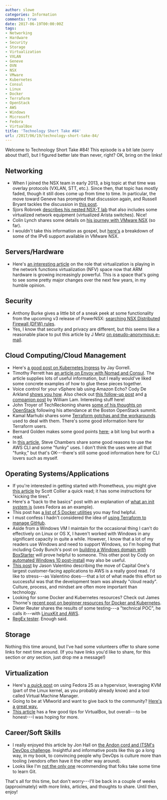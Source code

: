 ```yaml
---
author: slowe
categories: Information
comments: true
date: 2017-06-19T00:00:00Z
tags:
- Networking
- Hardware
- Security
- Storage
- Virtualization
- VXLAN
- Geneve
- OVN
- NSX
- VMware
- Kubernetes
- Consul
- Linux
- Docker
- Terraform
- OpenStack
- AWS
- Windows
- Microsoft
- Fedora
- VirtualBox
title: 'Technology Short Take #84'
url: /2017/06/19/technology-short-take-84/
---
```


Welcome to Technology Short Take #84! This episode is a bit late (sorry about that!), but I figured better late than never, right? OK, bring on the links!<!--more-->

## Networking

* When I joined the NSX team in early 2013, a big topic at that time was overlay protocols (VXLAN, STT, etc.). Since then, that topic has mostly faded, though it still does come up from time to time. In particular, the move toward Geneve has prompted that discussion again, and Russell Bryant tackles the discussion in [this post][link-3].
* Sjors Robroek [describes his nested NSX-T lab][link-8] that also includes some virtualized network equipment (virtualized Arista switches). Nice!
* Colin Lynch shares some details on [his journey with VMware NSX][link-16] (so far).
* I wouldn't take this information as gospel, but [here's][link-29] a breakdown of some of the IPv6 support available in VMware NSX.

## Servers/Hardware

* Here's [an interesting article][link-14] on the role that virtualization is playing in the network functions virtualization (NFV) space now that ARM hardware is growing increasingly powerful. This is a space that's going to see some pretty major changes over the next few years, in my humble opinion.

## Security

* Anthony Burke gives a little bit of a sneak peek at some functionality from the upcoming v3 release of PowerNSX: [searching NSX Distributed Firewall (DFW) rules][link-21].
* Yes, I know that security and privacy are different, but this seems like a reasonable place to put this article by J Metz [on pseudo-anonymous e-mail][link-27].

## Cloud Computing/Cloud Management

* Here's [a good post on Kubernetes Ingress][link-4] by Jay Gorrell.
* Timothy Perrett has [an article on Envoy with Nomad and Consul][link-12]. The article supplies lots of useful information, but I really would've liked some concrete examples of how to glue these pieces together.
* Voice control for your vSphere lab using Amazon Echo? Cody De Arkland [shows you how][link-13]. Also check out [this follow-up post][link-17] and [a companion post][link-18] by William Lam. Interesting stuff here!
* John Troyer of TechReckoning shares [some of his thoughts on OpenStack][link-15] following his attendance at the Boston OpenStack summit.
* Kamal Marhubi shares some [Terraform gotchas and the workarounds][link-24] used to deal with them. There's some good information here for Terraform users.
* Bernard Golden makes some good points [here][link-26]; a bit long but worth a read.
* In [this article][link-30], Steve Chambers share some good reasons to use the AWS CLI and some "funky" uses. I don't think the uses were all that "funky," but that's OK---there's still some good information here for CLI lovers such as myself.

## Operating Systems/Applications

* If you're interested in getting started with Prometheus, you might give [this article][link-2] by Scott Collier a quick read; it has some instructions for "kicking the tires".
* Here's a "back to the basics" post with an explanation of [what an init system is][link-5] (uses Fedora as an example).
* This post has [a list of 5 Docker utilities][link-7] you may find helpful.
* I must confess I hadn't considered the idea of [using Terraform to manage GitHub][link-9].
* Aside from a Windows VM I maintain for the occasional thing I can't do effectively on Linux or OS X, I haven't worked with Windows in any significant capacity in quite a while. However, I know that a lot of my readers use Windows and need to support Windows, so I'm hoping that including Cody Bunch's post on [building a Windows domain with BoxStarter][link-10] will prove helpful to someone. This other post by Cody on [automated Windows 10 post-install][link-11] may also be useful.
* [This post][link-20] by Jason Valentino describing the move of Capital One's largest customer-facing applications to AWS is a really good read. I'd like to stress---as Valentino does---that a lot of what made this effort so successful was that the development team was already "cloud ready". Culture, process, and mindset are often more important than technology.
* Looking for some Docker and Kubernetes resources? Check out James Thorne's [recent post on beginner resources for Docker and Kubernetes][link-22].
* Dieter Reuter shares the results of some testing---a "technical POC", he calls it---with [LinuxKit and AWS][link-25].
* [RegEx tester][link-31]. Enough said.

## Storage

Nothing this time around, but I've had some volunteers offer to share some links for next time around. (If you have links you'd like to share, for this section or _any_ section, just drop me a message!)

## Virtualization

* Here's [a quick post][link-1] on using Fedora 25 as a hypervisor, leveraging KVM (part of the Linux kernel, as you probably already know) and a tool called Virtual Machine Manager.
* Going to be at VMworld and want to give back to the community? [Here's a great way.][link-23]
* [This article][link-28] has a few good tips for VirtualBox, but overall---to be honest---I was hoping for more.

## Career/Soft Skills

* I really enjoyed this article by Jon Hall on [the Andon cord and ITSM's DevOps challenge][link-6]. Insightful and informative posts like this go a long way, in my book, to convincing people why DevOps is culture more than tooling (vendors often have it the other way around).
* Looks like I'm [not the only one][link-19] recommending that folks take some time to learn Git.

That's all for this time, but don't worry---I'll be back in a couple of weeks (approximately) with more links, articles, and thoughts to share. Until then, enjoy!



[link-1]: https://strikerttd.wordpress.com/2017/05/31/configuring-fedora-25-as-a-hypervisor-using-virtual-machine-manager/
[link-2]: http://www.colliernotes.com/2017/06/kicking-tires-of-prometheus-using.html
[link-3]: https://blog.russellbryant.net/2017/05/30/ovn-geneve-vs-vxlan-does-it-matter/
[link-4]: https://medium.com/@cashisclay/kubernetes-ingress-82aa960f658e
[link-5]: https://fedoramagazine.org/what-is-an-init-system/
[link-6]: https://medium.com/@JonHall_/the-andon-cord-and-itsms-devops-challenge-78395393c56f
[link-7]: https://blog.xebialabs.com/2017/05/18/5-docker-utilities-you-should-know/
[link-8]: https://vxsan.com/building-a-nsx-t-nested-lab-2/
[link-9]: https://www.hashicorp.com/blog/managing-github-with-terraform/
[link-10]: http://blog.codybunch.com/2017/04/10/Building-a-Windows-Domain-with-PowerShell/
[link-11]: http://blog.codybunch.com/2017/03/27/Basic-Automated-Windows-10-post-install/
[link-12]: http://timperrett.com/2017/05/13/nomad-with-envoy-and-consul
[link-13]: https://www.thehumblelab.com/integrating-echo-vmware/
[link-14]: https://semiengineering.com/carriers-push-datacenter-style-virtualization/
[link-15]: https://medium.com/the-techreckoning-dispatch/its-turtles-all-the-way-down-for-openstack-5057ac07db20
[link-16]: https://ucsguru.com/2017/04/18/my-journey-with-vmware-nsx/
[link-17]: https://www.thehumblelab.com/gideon-clarityui-interface-into/
[link-18]: https://www.virtuallyghetto.com/2017/06/introducing-alexa-to-a-few-more-vmware-apis.html
[link-19]: http://blog.ipspace.net/2017/06/want-to-learn-something-new-learn-git.html
[link-20]: https://medium.com/capital-one-developers/moving-one-of-capital-ones-largest-customer-facing-apps-to-aws-668d797af6fc
[link-21]: http://networkinferno.net/searching-firewall-rules-with-powernsx
[link-22]: https://thornelabs.net/2017/06/13/beginning-to-understand-docker-and-kubernetes.html
[link-23]: https://blogs.vmware.com/vmtn/2017/06/call-content-vmworld-vmtn.html
[link-24]: https://heap.engineering/terraform-gotchas/
[link-25]: https://bee42.com/blog/linuxkit-with-initial-aws-support/
[link-26]: http://bernardgolden.com/2017/06/cloud-computing-hits-a-tipping-point/
[link-27]: https://jmetz.com/2017/04/protip-pseudo-anonymous-email/
[link-28]: https://hackernoon.com/virtualbox-are-you-getting-your-moneys-worth-4d7f98f3d7d2
[link-29]: https://www.vmbaggum.nl/2017/01/nsx-ipv6-support/
[link-30]: https://ukcloud.pro/5-fancy-reasons-and-7-funky-uses-for-the-aws-cli-288e0e688030
[link-31]: https://regex101.com/
